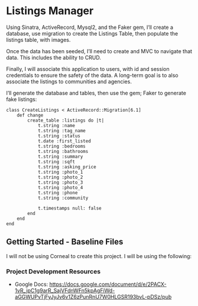 # Listings Manager
Using Sinatra, ActiveRecord, Mysql2, and the Faker gem, I’ll create a database, use migration to create the Listings Table, then populate the listings table, with images.

Once the data has been seeded, I’ll need to create and MVC to navigate that data.  This includes the ability to CRUD.

Finally, I will associate this application to users, with id and session credentials to ensure the safety of the data.  A long-term goal is to also associate the listings to communities and agencies.

I’ll generate the database and tables, then use the gem;  Faker to generate fake listings:

```
class CreateListings < ActiveRecord::Migration[6.1]
    def change
        create_table :listings do |t|
            t.string :name
            t.string :tag_name
            t.string :status
            t.date :first_listed
            t.string :bedrooms
            t.string :bathrooms
            t.string :summary
            t.string :sqft
            t.string :asking_price
            t.string :photo_1
            t.string :photo_2
            t.string :photo_3
            t.string :photo_4
            t.string :phone
            t.string :community
            
            t.timestamps null: false
        end
    end
end
```
## Getting Started - Baseline Files
I will not be using Corneal to create this project. I will be using the following:
### Project Development Resources
- Google Docs: https://docs.google.com/document/d/e/2PACX-1vR_jpC1g9arR_SajVFdnWFn5kpAgFiWd-aGGWUPvTjFyJyJv6v1Z6zPunRnU7W0HLGSR193bvL-pDSz/pub


